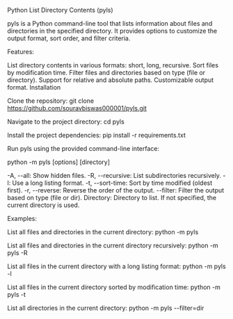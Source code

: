 Python List Directory Contents (pyls)

pyls is a Python command-line tool that lists information about files and directories in the specified directory. It provides options to customize the output format, sort order, and filter criteria.

Features:

List directory contents in various formats: short, long, recursive.
Sort files by modification time.
Filter files and directories based on type (file or directory).
Support for relative and absolute paths.
Customizable output format.
Installation

Clone the repository:
git clone https://github.com/souravbiswas000001/pyls.git

Navigate to the project directory:
cd pyls

Install the project dependencies:
pip install -r requirements.txt

Run pyls using the provided command-line interface:

python -m pyls [options] [directory]

-A, --all: Show hidden files.
-R, --recursive: List subdirectories recursively.
-l: Use a long listing format.
-t, --sort-time: Sort by time modified (oldest first).
-r, --reverse: Reverse the order of the output.
--filter: Filter the output based on type (file or dir).
Directory: Directory to list. If not specified, the current directory is used.

Examples:

List all files and directories in the current directory:
python -m pyls

List all files and directories in the current directory recursively:
python -m pyls -R

List all files in the current directory with a long listing format:
python -m pyls -l

List all files in the current directory sorted by modification time:
python -m pyls -t

List all directories in the current directory:
python -m pyls --filter=dir
